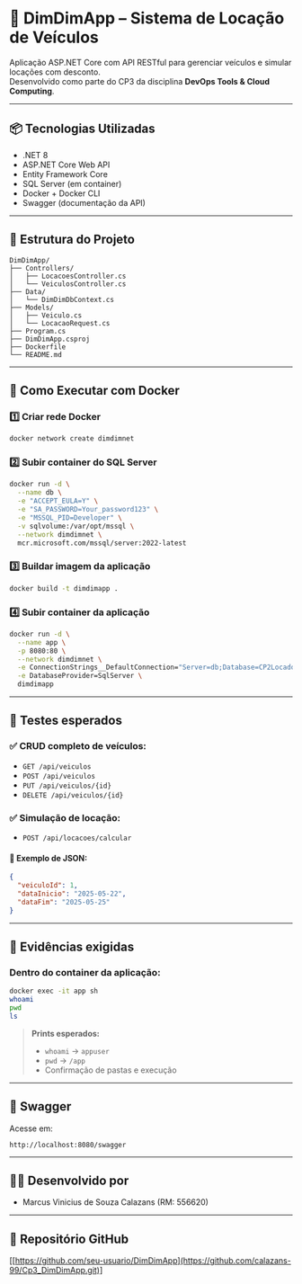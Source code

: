 # 🚗 DimDimApp – Sistema de Locação de Veículos

Aplicação ASP.NET Core com API RESTful para gerenciar veículos e simular locações com desconto.  
Desenvolvido como parte do CP3 da disciplina **DevOps Tools & Cloud Computing**.

---

## 📦 Tecnologias Utilizadas

- .NET 8
- ASP.NET Core Web API
- Entity Framework Core
- SQL Server (em container)
- Docker + Docker CLI
- Swagger (documentação da API)

---

## 🧱 Estrutura do Projeto

```
DimDimApp/
├── Controllers/
│   ├── LocacoesController.cs
│   └── VeiculosController.cs
├── Data/
│   └── DimDimDbContext.cs
├── Models/
│   ├── Veiculo.cs
│   └── LocacaoRequest.cs
├── Program.cs
├── DimDimApp.csproj
├── Dockerfile
└── README.md
```

---

## 🐳 Como Executar com Docker

### 1️⃣ Criar rede Docker

```bash
docker network create dimdimnet
```

### 2️⃣ Subir container do SQL Server

```bash
docker run -d \
  --name db \
  -e "ACCEPT_EULA=Y" \
  -e "SA_PASSWORD=Your_password123" \
  -e "MSSQL_PID=Developer" \
  -v sqlvolume:/var/opt/mssql \
  --network dimdimnet \
  mcr.microsoft.com/mssql/server:2022-latest
```

### 3️⃣ Buildar imagem da aplicação

```bash
docker build -t dimdimapp .
```

### 4️⃣ Subir container da aplicação

```bash
docker run -d \
  --name app \
  -p 8080:80 \
  --network dimdimnet \
  -e ConnectionStrings__DefaultConnection="Server=db;Database=CP2LocadoraDb;User Id=sa;Password=Your_password123;" \
  -e DatabaseProvider=SqlServer \
  dimdimapp
```

---

## 🧪 Testes esperados

### ✅ CRUD completo de veículos:

- `GET /api/veiculos`
- `POST /api/veiculos`
- `PUT /api/veiculos/{id}`
- `DELETE /api/veiculos/{id}`

### ✅ Simulação de locação:

- `POST /api/locacoes/calcular`

#### 📌 Exemplo de JSON:

```json
{
  "veiculoId": 1,
  "dataInicio": "2025-05-22",
  "dataFim": "2025-05-25"
}
```

---

## 📸 Evidências exigidas

### Dentro do container da aplicação:

```bash
docker exec -it app sh
whoami
pwd
ls
```

> **Prints esperados:**
> - `whoami` → `appuser`
> - `pwd` → `/app`
> - Confirmação de pastas e execução

---

## 📘 Swagger

Acesse em:

```
http://localhost:8080/swagger
```

---

## 👨‍💻 Desenvolvido por

- Marcus Vinicius de Souza Calazans (RM: 556620)

---

## 🔗 Repositório GitHub

[[https://github.com/seu-usuario/DimDimApp](https://github.com/calazans-99/Cp3_DimDimApp.git)]
